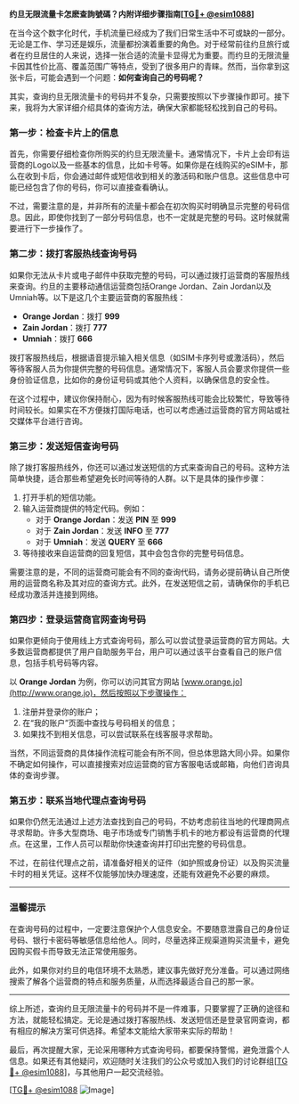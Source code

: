 **约旦无限流量卡怎麽查詢號碼？内附详细步骤指南[[TG💪+ @esim1088](https://t.me/s/esim1088)]**

在当今这个数字化时代，手机流量已经成为了我们日常生活中不可或缺的一部分。无论是工作、学习还是娱乐，流量都扮演着重要的角色。对于经常前往约旦旅行或者在约旦居住的人来说，选择一张合适的流量卡显得尤为重要。而约旦的无限流量卡因其性价比高、覆盖范围广等特点，受到了很多用户的青睐。然而，当你拿到这张卡后，可能会遇到一个问题：**如何查询自己的号码呢？**

其实，查询约旦无限流量卡的号码并不复杂，只需要按照以下步骤操作即可。接下来，我将为大家详细介绍具体的查询方法，确保大家都能轻松找到自己的号码。

### 第一步：检查卡片上的信息

首先，你需要仔细检查你所购买的约旦无限流量卡。通常情况下，卡片上会印有运营商的Logo以及一些基本的信息，比如卡号等。如果你是在线购买的eSIM卡，那么在收到卡后，你会通过邮件或短信收到相关的激活码和账户信息。这些信息中可能已经包含了你的号码，你可以直接查看确认。

不过，需要注意的是，并非所有的流量卡都会在初次购买时明确显示完整的号码信息。因此，即使你找到了一部分号码信息，也不一定就是完整的号码。这时候就需要进行下一步操作了。

### 第二步：拨打客服热线查询号码

如果你无法从卡片或电子邮件中获取完整的号码，可以通过拨打运营商的客服热线来查询。约旦的主要移动通信运营商包括Orange Jordan、Zain Jordan以及Umniah等。以下是这几个主要运营商的客服热线：

- **Orange Jordan**：拨打 **999**
- **Zain Jordan**：拨打 **777**
- **Umniah**：拨打 **666**

拨打客服热线后，根据语音提示输入相关信息（如SIM卡序列号或激活码），然后等待客服人员为你提供完整的号码信息。通常情况下，客服人员会要求你提供一些身份验证信息，比如你的身份证号码或其他个人资料，以确保信息的安全性。

在这个过程中，建议你保持耐心，因为有时候客服热线可能会比较繁忙，导致等待时间较长。如果实在不方便拨打国际电话，也可以考虑通过运营商的官方网站或社交媒体平台进行咨询。

### 第三步：发送短信查询号码

除了拨打客服热线外，你还可以通过发送短信的方式来查询自己的号码。这种方法简单快捷，适合那些希望避免长时间等待的人群。以下是具体的操作步骤：

1. 打开手机的短信功能。
2. 输入运营商提供的特定代码。例如：
   - 对于 **Orange Jordan**：发送 **PIN** 至 **999**
   - 对于 **Zain Jordan**：发送 **INFO** 至 **777**
   - 对于 **Umniah**：发送 **QUERY** 至 **666**
3. 等待接收来自运营商的回复短信，其中会包含你的完整号码信息。

需要注意的是，不同的运营商可能会有不同的查询代码，请务必提前确认自己所使用的运营商名称及其对应的查询方式。此外，在发送短信之前，请确保你的手机已经成功激活并连接到网络。

### 第四步：登录运营商官网查询号码

如果你更倾向于使用线上方式查询号码，那么可以尝试登录运营商的官方网站。大多数运营商都提供了用户自助服务平台，用户可以通过该平台查看自己的账户信息，包括手机号码等内容。

以 **Orange Jordan** 为例，你可以访问其官方网站 [www.orange.jo](http://www.orange.jo)，然后按照以下步骤操作：
1. 注册并登录你的账户；
2. 在“我的账户”页面中查找与号码相关的信息；
3. 如果找不到相关信息，可以尝试联系在线客服寻求帮助。

当然，不同运营商的具体操作流程可能会有所不同，但总体思路大同小异。如果你不确定如何操作，可以直接搜索对应运营商的官方客服电话或邮箱，向他们咨询具体的查询步骤。

### 第五步：联系当地代理点查询号码

如果你仍然无法通过上述方法查找到自己的号码，不妨考虑前往当地的代理商网点寻求帮助。许多大型商场、电子市场或专门销售手机卡的地方都设有运营商的代理点。在这里，工作人员可以帮助你快速查询并打印出完整的号码信息。

不过，在前往代理点之前，请准备好相关的证件（如护照或身份证）以及购买流量卡时的相关凭证。这样不仅能够加快办理速度，还能有效避免不必要的麻烦。

---

### 温馨提示

在查询号码的过程中，一定要注意保护个人信息安全。不要随意泄露自己的身份证号码、银行卡密码等敏感信息给他人。同时，尽量选择正规渠道购买流量卡，避免因购买假卡而导致无法正常使用服务。

此外，如果你对约旦的电信环境不太熟悉，建议事先做好充分准备。可以通过网络搜索了解各个运营商的特点和服务质量，从而选择最适合自己的那一家。

---

综上所述，查询约旦无限流量卡的号码并不是一件难事，只要掌握了正确的途径和方法，就能轻松搞定。无论是通过拨打客服热线、发送短信还是登录官网查询，都有相应的解决方案可供选择。希望本文能给大家带来实际的帮助！

最后，再次提醒大家，无论采用哪种方式查询号码，都要保持警惕，避免泄露个人信息。如果还有其他疑问，欢迎随时关注我们的公众号或加入我们的讨论群组[[TG💪+ @esim1088](https://t.me/s/esim1088)]，与其他用户一起交流经验。

[[TG💪+ @esim1088](https://t.me/s/esim1088) ![Image](https://i.postimg.cc/4NQfJmqS/Snipaste-2025-05-13-00-14-12.png)]